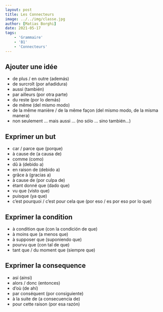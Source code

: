 ```yaml
---
layout: post
title: Les Connecteurs
image: ../../img/classe.jpg
author: [Matias Borghi]
date: 2021-05-17
tags: 
    - 'Grammaire'
    - 'B1'
    - 'Connecteurs'
---
```


## Ajouter une idée

- de plus / en outre (además)
- de surcroît (por añadidura)
- aussi (también)
- par ailleurs (por otra parte)
- du reste (por lo demás)
- de même (del mismo modo)
- de la même manière / de la même façon (del mismo modo, de la misma manera)
- non seulement … mais aussi … (no sólo … sino también…)

## Exprimer un but

- car / parce que (porque)
- à cause de (a causa de)
- comme (como)
- dû à (debido a)
- en raison de (debido a)
- grâce à (gracias a)
- à cause de (por culpa de)
- étant donné que (dado que)
- vu que (visto que)
- puisque (ya que)
- c’est pourquoi / c’est pour cela que (por eso / es por eso por lo que)

## Exprimer la condition

- à condition que (con la condición de que)
- à moins que (a menos que)
- à supposer que (suponiendo que)
- pourvu que (con tal de que)
- tant que / du moment que (siempre que)

## Exprimer la consequence

- así (ainsi)
- alors / donc (entonces)
- d’où (de ahí)
- par conséquent (por consiguiente)
- à la suite de (a consecuencia de)
- pour cette raison (por esa razón)